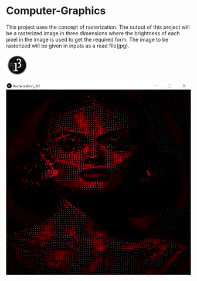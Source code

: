 # Computer-Graphics

This project uses the concept of rasterization. The output of this project will be a rasterized image in three dimensions where the brightness of each pixel in the image is used to get the required form. The image to be rasterized will be given in inputs as a read file(jpg).


<a href="https://processing.org/"><img src="https://github.com/kcharvi/kcharvi/blob/main/assests/Tools/Processing_3.png" width=60></a>

![image](https://github.com/kcharvi/Computer-Graphics/blob/main/Annotation%202020-12-07%20155805.png)
